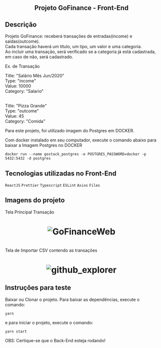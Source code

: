 <h2 align="center">
  Projeto GoFinance - Front-End
</h2>

## Descrição

  Projeto GoFinance: receberá transações de entradas(income) e saídas(outcome).<br>
  Cada transação haverá um título, um tipo, um valor e uma categoria.<br>
  Ao incluir uma transação, será verificado se a categoria já está cadastrada, em caso de não, será cadastrado.<br>

  Ex. de Transação

  Title: "Salário Mês Jun/2020" <br>
  Type: "income"<br>
  Value: 10000<br>
  Category: "Salario"<br>
<br>

  Title: "Pizza Grande"<br>
  Type: "outcome"<br>
  Value: 45<br>
  Category: "Comida"


Para este projeto, foi utilizado imagem do Postgres em DOCKER.

Com docker instalado em seu computador, execute o comando abaixo para baixar a Imagem Postgres no DOCKER

`docker run --name gostack_postgres -e POSTGRES_PASSWORD=docker -p 5432:5432 -d postgres`



## Tecnologias utilizadas no Front-End

  `ReactJS` `Prettier` `Typescript` `ESLint` `Axios` `Files`

 ## Imagens do projeto
Tela Principal Transação
<h1 align="center">
    <img alt="GoFinanceWeb" title="#GoFinanceWeb" src="https://github.com/carlosjunior1983/GoFinance/blob/master/img_readme/goFinance.png"  /><br>
</h1>

<br>
Tela de Importar CSV contendo as transações
<h1 align="center">
    <img alt="github_explorer" title="#GoFinanceWebImport" src="https://github.com/carlosjunior1983/GoFinance/blob/master/img_readme/goFinance_import.png"  /><br>
</h1>


## Instruções para teste


Baixar ou Clonar o projeto. Para baixar as dependências, execute o comando:

`yarn`

e para iniciar o projeto, execute o comando:

`yarn start`

OBS: Certique-se que o Back-End esteja rodando!




